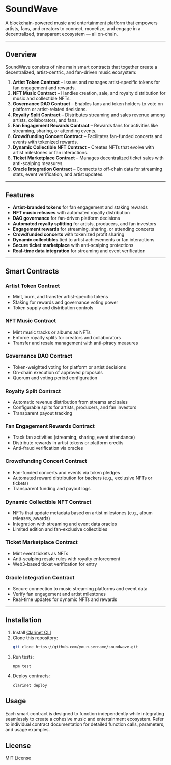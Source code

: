 # SoundWave

A blockchain-powered music and entertainment platform that empowers artists, fans, and creators to connect, monetize, and engage in a decentralized, transparent ecosystem — all on-chain.

---

## Overview

SoundWave consists of nine main smart contracts that together create a decentralized, artist-centric, and fan-driven music ecosystem:

1. **Artist Token Contract** – Issues and manages artist-specific tokens for fan engagement and rewards.  
2. **NFT Music Contract** – Handles creation, sale, and royalty distribution for music and collectible NFTs.  
3. **Governance DAO Contract** – Enables fans and token holders to vote on platform or artist-related decisions.  
4. **Royalty Split Contract** – Distributes streaming and sales revenue among artists, collaborators, and fans.  
5. **Fan Engagement Rewards Contract** – Rewards fans for activities like streaming, sharing, or attending events.  
6. **Crowdfunding Concert Contract** – Facilitates fan-funded concerts and events with tokenized rewards.  
7. **Dynamic Collectible NFT Contract** – Creates NFTs that evolve with artist milestones or fan interactions.  
8. **Ticket Marketplace Contract** – Manages decentralized ticket sales with anti-scalping measures.  
9. **Oracle Integration Contract** – Connects to off-chain data for streaming stats, event verification, and artist updates.

---

## Features

- **Artist-branded tokens** for fan engagement and staking rewards  
- **NFT music releases** with automated royalty distribution  
- **DAO governance** for fan-driven platform decisions  
- **Automated royalty splitting** for artists, producers, and fan investors  
- **Engagement rewards** for streaming, sharing, or attending concerts  
- **Crowdfunded concerts** with tokenized profit sharing  
- **Dynamic collectibles** tied to artist achievements or fan interactions  
- **Secure ticket marketplace** with anti-scalping protections  
- **Real-time data integration** for streaming and event verification  

---

## Smart Contracts

### Artist Token Contract
- Mint, burn, and transfer artist-specific tokens  
- Staking for rewards and governance voting power  
- Token supply and distribution controls  

### NFT Music Contract
- Mint music tracks or albums as NFTs  
- Enforce royalty splits for creators and collaborators  
- Transfer and resale management with anti-piracy measures  

### Governance DAO Contract
- Token-weighted voting for platform or artist decisions  
- On-chain execution of approved proposals  
- Quorum and voting period configuration  

### Royalty Split Contract
- Automatic revenue distribution from streams and sales  
- Configurable splits for artists, producers, and fan investors  
- Transparent payout tracking  

### Fan Engagement Rewards Contract
- Track fan activities (streaming, sharing, event attendance)  
- Distribute rewards in artist tokens or platform credits  
- Anti-fraud verification via oracles  

### Crowdfunding Concert Contract
- Fan-funded concerts and events via token pledges  
- Automated reward distribution for backers (e.g., exclusive NFTs or tickets)  
- Transparent funding and payout logs  

### Dynamic Collectible NFT Contract
- NFTs that update metadata based on artist milestones (e.g., album releases, awards)  
- Integration with streaming and event data oracles  
- Limited edition and fan-exclusive collectibles  

### Ticket Marketplace Contract
- Mint event tickets as NFTs  
- Anti-scalping resale rules with royalty enforcement  
- Web3-based ticket verification for entry  

### Oracle Integration Contract
- Secure connection to music streaming platforms and event data  
- Verify fan engagement and artist milestones  
- Real-time updates for dynamic NFTs and rewards  

---

## Installation

1. Install [Clarinet CLI](https://docs.hiro.so/clarinet/getting-started)  
2. Clone this repository:  
   ```bash
   git clone https://github.com/yourusername/soundwave.git
   ```  
3. Run tests:  
    ```bash
    npm test
    ```  
4. Deploy contracts:  
    ```bash
    clarinet deploy
    ```

## Usage

Each smart contract is designed to function independently while integrating seamlessly to create a cohesive music and entertainment ecosystem. Refer to individual contract documentation for detailed function calls, parameters, and usage examples.

## License

MIT License
